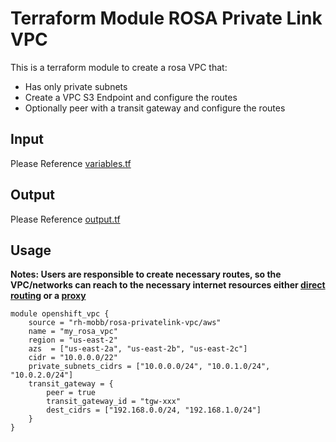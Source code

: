 # Terraform Module ROSA Private Link VPC

This is a terraform module to create a rosa VPC that:

* Has only private subnets
* Create a VPC S3 Endpoint and configure the routes
* Optionally peer with a transit gateway and configure the routes


## Input

Please Reference [variables.tf](./variables.tf)

## Output

Please Reference [output.tf](./output.tf)

## Usage

**Notes: Users are responsible to create necessary routes, so the VPC/networks can reach to the necessary internet resources either [direct routing](https://docs.openshift.com/rosa/rosa_planning/rosa-sts-aws-prereqs.html#osd-aws-privatelink-firewall-prerequisites_rosa-sts-aws-prereqs) or a [proxy](https://docs.openshift.com/rosa/networking/configuring-cluster-wide-proxy.html)**

```
module openshift_vpc {
    source = "rh-mobb/rosa-privatelink-vpc/aws"
    name = "my_rosa_vpc"
    region = "us-east-2"
    azs  = ["us-east-2a", "us-east-2b", "us-east-2c"]    
    cidr = "10.0.0.0/22"
    private_subnets_cidrs = ["10.0.0.0/24", "10.0.1.0/24", "10.0.2.0/24"]
    transit_gateway = {
        peer = true
        transit_gateway_id = "tgw-xxx"
        dest_cidrs = ["192.168.0.0/24, "192.168.1.0/24"]
    }
}
```